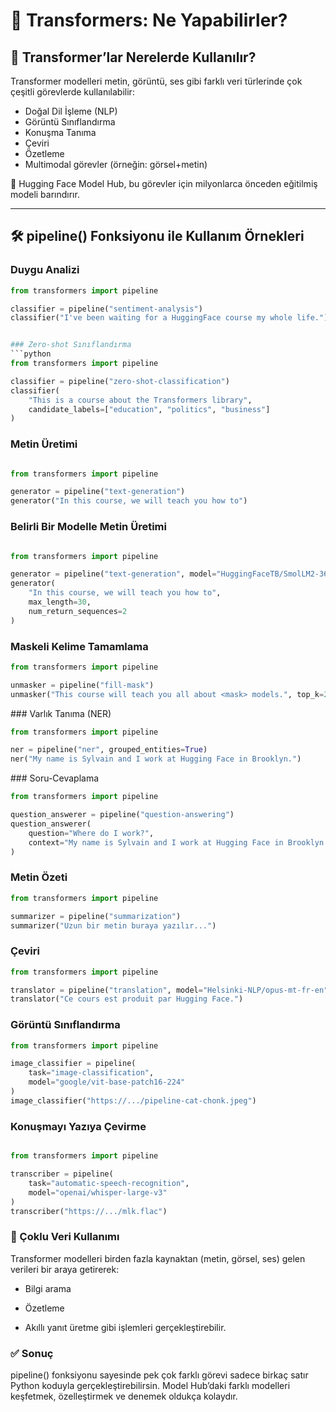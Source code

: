 # 🤖 Transformers: Ne Yapabilirler?

## 🚀 Transformer’lar Nerelerde Kullanılır?

Transformer modelleri metin, görüntü, ses gibi farklı veri türlerinde çok çeşitli görevlerde kullanılabilir:

- Doğal Dil İşleme (NLP)
- Görüntü Sınıflandırma
- Konuşma Tanıma
- Çeviri
- Özetleme
- Multimodal görevler (örneğin: görsel+metin)

🤗 Hugging Face Model Hub, bu görevler için milyonlarca önceden eğitilmiş modeli barındırır.

---

## 🛠️ pipeline() Fonksiyonu ile Kullanım Örnekleri

### Duygu Analizi
```python
from transformers import pipeline

classifier = pipeline("sentiment-analysis")
classifier("I've been waiting for a HuggingFace course my whole life.")


### Zero-shot Sınıflandırma
```python
from transformers import pipeline

classifier = pipeline("zero-shot-classification")
classifier(
    "This is a course about the Transformers library",
    candidate_labels=["education", "politics", "business"]
)
```

### Metin Üretimi
```python

from transformers import pipeline

generator = pipeline("text-generation")
generator("In this course, we will teach you how to")
```

### Belirli Bir Modelle Metin Üretimi
```python

from transformers import pipeline

generator = pipeline("text-generation", model="HuggingFaceTB/SmolLM2-360M")
generator(
    "In this course, we will teach you how to",
    max_length=30,
    num_return_sequences=2
)
```
### Maskeli Kelime Tamamlama

```python
from transformers import pipeline

unmasker = pipeline("fill-mask")
unmasker("This course will teach you all about <mask> models.", top_k=2)
```

### Varlık Tanıma (NER)
```python
from transformers import pipeline

ner = pipeline("ner", grouped_entities=True)
ner("My name is Sylvain and I work at Hugging Face in Brooklyn.")
```

### Soru-Cevaplama

```python
from transformers import pipeline

question_answerer = pipeline("question-answering")
question_answerer(
    question="Where do I work?",
    context="My name is Sylvain and I work at Hugging Face in Brooklyn."
)
```
### Metin Özeti
```python
from transformers import pipeline

summarizer = pipeline("summarization")
summarizer("Uzun bir metin buraya yazılır...")
```

### Çeviri

```python
from transformers import pipeline

translator = pipeline("translation", model="Helsinki-NLP/opus-mt-fr-en")
translator("Ce cours est produit par Hugging Face.")
```

### Görüntü Sınıflandırma

```python
from transformers import pipeline

image_classifier = pipeline(
    task="image-classification",
    model="google/vit-base-patch16-224"
)
image_classifier("https://.../pipeline-cat-chonk.jpeg")

```

### Konuşmayı Yazıya Çevirme
```python

from transformers import pipeline

transcriber = pipeline(
    task="automatic-speech-recognition",
    model="openai/whisper-large-v3"
)
transcriber("https://.../mlk.flac")
```
### 🔗 Çoklu Veri Kullanımı
Transformer modelleri birden fazla kaynaktan (metin, görsel, ses) gelen verileri bir araya getirerek:

- Bilgi arama

- Özetleme

- Akıllı yanıt üretme gibi işlemleri gerçekleştirebilir.

### ✅ Sonuç
pipeline() fonksiyonu sayesinde pek çok farklı görevi sadece birkaç satır Python koduyla gerçekleştirebilirsin.
Model Hub’daki farklı modelleri keşfetmek, özelleştirmek ve denemek oldukça kolaydır.

